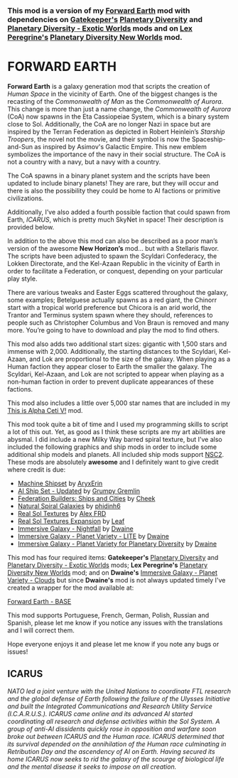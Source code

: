 ### This mod is a version of my [Forward Earth](https://steamcommunity.com/sharedfiles/filedetails/?id=2073000388) mod with dependencies on [Gatekeeper's](https://steamcommunity.com/profiles/76561198070470089/myworkshopfiles/?appid=281990) [Planetary Diversity](https://steamcommunity.com/sharedfiles/filedetails/?id=819148835) and [Planetary Diversity - Exotic Worlds](https://steamcommunity.com/workshop/filedetails/?id=1732437279) mods and on [Lex Peregrine's](https://steamcommunity.com/id/lexperegrine/myworkshopfiles/?appid=281990) [Planetary Diversity New Worlds](https://steamcommunity.com/sharedfiles/filedetails/?id=1616934635&searchtext=Planetary_Diversity) mod.

# FORWARD EARTH

**Forward Earth** is a galaxy generation mod that scripts the creation of *Human Space* in the vicinity of Earth.  One of the biggest changes is the recasting of the *Commonwealth of Man* as the *Commonwealth of Aurora*.  This change is more than just a name change, the *Commonwealth of Aurora* (CoA) now spawns in the Eta Cassiopeiae System, which is a binary system close to Sol.  Additionally, the CoA are no longer Nazi in space but are inspired by the Terran Federation as depicted in Robert Heinlein’s *Starship Troopers*, the novel not the movie, and their symbol is now the Spaceship-and-Sun as inspired by Asimov's Galactic Empire.  This new emblem symbolizes the importance of the navy in their social structure.  The CoA is not a country with a navy, but a navy with a country.

The CoA spawns in a binary planet system and the scripts have been updated to include binary planets!  They are rare, but they will occur and there is also the possibility they could be home to AI factions or primitive civilizations.

Additionally, I’ve also added a fourth possible faction that could spawn from Earth, *ICARUS*, which is pretty much SkyNet in space!  Their description is provided below.

In addition to the above this mod can also be described as a poor man’s version of the awesome **New Horizon’s** mod… but with a Stellaris flavor.  The scripts have been adjusted to spawn the Scyldari Confederacy, the Lokken Directorate, and the Kel-Azaan Republic in the vicinity of Earth in order to facilitate a Federation, or conquest, depending on your particular play style.

There are various tweaks and Easter Eggs scattered throughout the galaxy, some examples; Betelguese actually spawns as a red giant, the Chinorr start with a tropical world preference but Chicora is an arid world, the Trantor and Terminus system spawn where they should, references to people such as Christopher Columbus and Von Braun is removed and many more.  You’re going to have to download and play the mod to find others.

This mod also adds two additional start sizes: gigantic with 1,500 stars and immense with 2,000.  Additionally, the starting distances to the Scyldari, Kel-Azaan, and Lok are proportional to the size of the galaxy.  When playing as a Human faction they appear closer to Earth the smaller the galaxy.  The Scyldari, Kel-Azaan, and Lok are not scripted to appear when playing as a non-human faction in order to prevent duplicate appearances of these factions.

This mod also includes a little over 5,000 star names that are included in my [This is Alpha Ceti V!](https://steamcommunity.com/sharedfiles/filedetails/?id=1155894775) mod.

This mod took quite a bit of time and I used my programming skills to script a lot of this out.  Yet, as good as I think these scripts are my art abilities are abysmal.  I did include a new Milky Way barred spiral texture, but I’ve also included the following graphics and ship mods in order to include some additional ship models and planets.  All included ship mods support [NSC2](https://steamcommunity.com/sharedfiles/filedetails/?id=683230077).  These mods are absolutely **awesome** and I definitely want to give credit where credit is due:

- [Machine Shipset](https://steamcommunity.com/sharedfiles/filedetails/?id=2077186491) by [AryxErin](https://steamcommunity.com/id/AryxErin/myworkshopfiles/?appid=281990)
- [AI Ship Set - Updated](https://steamcommunity.com/sharedfiles/filedetails/?id=2061998893) by [Grumpy Gremlin](https://steamcommunity.com/profiles/76561198083877123/myworkshopfiles/?appid=281990)
- [Federation Builders: Ships and Cities](https://steamcommunity.com/sharedfiles/filedetails/?id=2032118923) by [Cheek](https://steamcommunity.com/profiles/76561198025617306/myworkshopfiles/?appid=281990)
- [Natural Spiral Galaxies](https://steamcommunity.com/sharedfiles/filedetails/?id=866156261) by [phidinh6](https://steamcommunity.com/id/phidinh6/myworkshopfiles/?appid=281990)
- [Real Sol Textures](https://steamcommunity.com/sharedfiles/filedetails/?id=731621473) by [Alex FRD](https://steamcommunity.com/profiles/76561198059246487/myworkshopfiles/?appid=281990)
- [Real Sol Textures Expansion](https://steamcommunity.com/sharedfiles/filedetails/?id=2061888410) by [Leaf](https://steamcommunity.com/id/HippieGold/myworkshopfiles/?appid=281990)
- [Immersive Galaxy - Nightfall](https://steamcommunity.com/sharedfiles/filedetails/?id=1173995428) by  [Dwaine](https://steamcommunity.com/profiles/76561198006654569/myworkshopfiles/?appid=281990)
- [Immersive Galaxy - Planet Variety - LITE](https://steamcommunity.com/sharedfiles/filedetails/?id=1090786705) by [Dwaine](https://steamcommunity.com/profiles/76561198006654569/myworkshopfiles/?appid=281990)
- [Immersive Galaxy - Planet Variety for Planetary Diversity](https://steamcommunity.com/sharedfiles/filedetails/?id=1128927140) by [Dwaine](https://steamcommunity.com/profiles/76561198006654569/myworkshopfiles/?appid=281990)

This mod has four required items: **Gatekeeper's** [Planetary Diversity](https://steamcommunity.com/sharedfiles/filedetails/?id=819148835) and [Planetary Diversity - Exotic Worlds](https://steamcommunity.com/workshop/filedetails/?id=1732437279) mods; **Lex Peregrine's** [Planetary Diversity New Worlds](https://steamcommunity.com/sharedfiles/filedetails/?id=1616934635&searchtext=Planetary_Diversity) mod; and on **Dwaine's** [Immersive Galaxy - Planet Variety - Clouds](https://steamcommunity.com/sharedfiles/filedetails/?id=1085097357) but since **Dwaine's** mod is not always updated timely I've created a wrapper for the mod available at:

[Forward Earth - BASE](https://steamcommunity.com/sharedfiles/filedetails/?id=2078567914) 

This mod supports Portuguese, French, German, Polish, Russian and Spanish, please let me know if you notice any issues with the translations and I will correct them.

Hope everyone enjoys it and please let me know if you note any bugs or issues!

## ICARUS

*NATO led a joint venture with the United Nations to coordinate FTL research and the global defense of Earth following the failure of the Ulysses Initiative and built the Integrated Communications and Research Utility Service (I.C.A.R.U.S.). ICARUS came online and its advanced AI started coordinating all research and defense activities within the Sol System. A group of anti-AI dissidents quickly rose in opposition and warfare soon broke out between ICARUS and the Human race. ICARUS determined that its survival depended on the annihilation of the Human race culminating in Retribution Day and the ascendency of AI on Earth. Having secured its home ICARUS now seeks to rid the galaxy of the scourge of biological life and the mental disease it seeks to impose on all creation.*